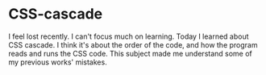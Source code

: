# CSS-cascade
I feel lost recently. I can't focus much on learning. Today I learned about CSS cascade. I think it's about the order of the code, and how the program reads and runs the CSS code. This subject made me understand some of my previous works' mistakes.  
